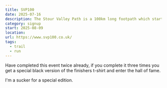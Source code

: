 ```yaml
---
title: SVP100
date: 2025-07-16
description: The Stour Valley Path is a 100km long footpath which starts in Newmarket and ends in Cattawade. The SVP100 covers almost the entire length of the well marked trail, and is one of the longest point to point races in East Anglia. 
category: signup
start: 2025-08-09
location:
url: https://www.svp100.co.uk/
tags:
  - trail
  - run
---
```


Have completed this event twice already, if you complete it three times you get a special black version of the finishers t-shirt and enter the hall of fame.

I'm a sucker for a special edition.